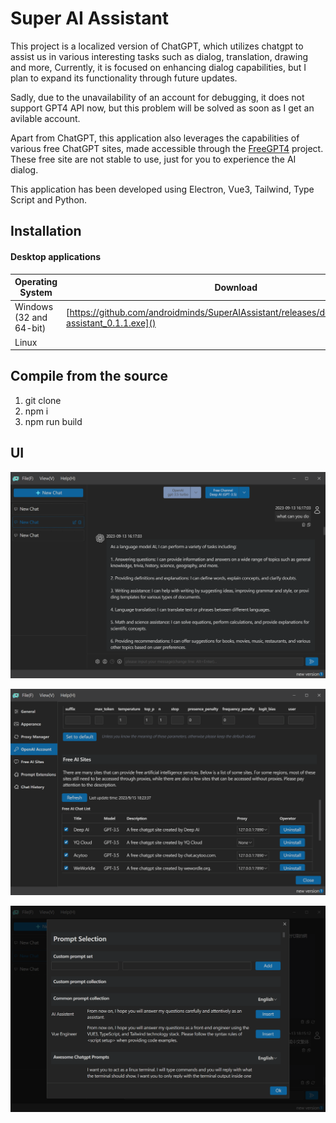 # Super AI Assistant

This project is a localized version of ChatGPT, which utilizes chatgpt to assist us in various interesting tasks such as dialog, translation, drawing and more, Currently, it is focused on enhancing dialog capabilities, but I plan to expand its functionality through future updates.

Sadly, due to the unavailability of an account for debugging, it does not support GPT4 API now, but this problem will be solved as soon as I get an avilable account.

Apart from  ChatGPT, this application also leverages the capabilities of various free ChatGPT sites, made accessible through the  [FreeGPT4](https://github.com/xtekky/gpt4free) project. These free site are not stable to use, just for you to experience the AI dialog.

This application has been developed using Electron, Vue3, Tailwind, Type Script and Python.

## Installation

#### Desktop applications

| Operating System        | Download                                                                                          |
| ----------------------- | ------------------------------------------------------------------------------------------------- |
| Windows (32 and 64-bit) | [https://github.com/androidminds/SuperAIAssistant/releases/download/v0.1.1/ai-assistant_0.1.1.exe]() |
| Linux                   |                                                                                                   |

## Compile from the source

1. git clone
2. npm i
3. npm run build

## UI

![1694847886712](image/README/1694847886712.png)

![1694848458704](image/README/1694848458704.png)

![1694848540039](image/README/1694848540039.png)
